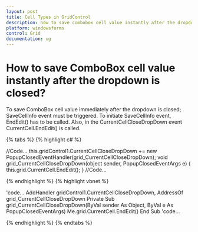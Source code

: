 ```yaml
---
layout: post
title: Cell Types in GridControl
description: how to save combobox cell value instantly after the dropdown is closed?
platform: windowsforms
control: Grid
documentation: ug
---
```


# How to save ComboBox cell value instantly after the dropdown is closed?

To save ComboBox cell value immediately after the dropdown is closed; SaveCellInfo event must be triggered. To initiate SaveCellInfo event, EndEdit() has to be called. Also, in the CurrentCellCloseDropDown event CurrentCell.EndEdit() is called.

{% tabs %}
{% highlight c# %}

//Code...
this.gridControl1.CurrentCellCloseDropDown += new PopupClosedEventHandler(grid_CurrentCellCloseDropDown);
void grid_CurrentCellCloseDropDown(object sender, PopupClosedEventArgs e) 
{
    this.grid.CurrentCell.EndEdit();
}
//Code...

{% endhighlight  %}
{% highlight vbnet %}

'code...
AddHandler gridControl1.CurrentCellCloseDropDown, AddressOf grid_CurrentCellCloseDropDown
Private Sub grid_CurrentCellCloseDropDown(ByVal sender As Object, ByVal e As PopupClosedEventArgs)
Me.grid.CurrentCell.EndEdit()
End Sub
'code...

{% endhighlight  %}
{% endtabs %}